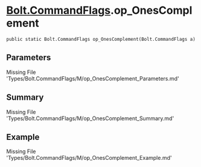 # [Bolt.CommandFlags](Types/Bolt.CommandFlags.md).op_OnesComplement
`public static Bolt.CommandFlags op_OnesComplement(Bolt.CommandFlags a)`
## Parameters
Missing File 'Types/Bolt.CommandFlags/M/op_OnesComplement_Parameters.md'
## Summary
Missing File 'Types/Bolt.CommandFlags/M/op_OnesComplement_Summary.md'
## Example
Missing File 'Types/Bolt.CommandFlags/M/op_OnesComplement_Example.md'
